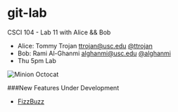 git-lab
=======

CSCI 104 - Lab 11 with Alice &amp;&amp; Bob

  + Alice: Tommy Trojan <ttrojan@usc.edu> [@ttrojan](https://github.com/ttrojan)
  + Bob: Rami Al-Ghanmi <alghanmi@usc.edu> [@alghanmi](https://github.com/alghanmi)
  + Thu 5pm Lab

![Minion Octocat](https://octodex.github.com/images/minion.png)

###New Features Under Development
  + [FizzBuzz](http://www.codinghorror.com/blog/2007/02/why-cant-programmers-program.html)
